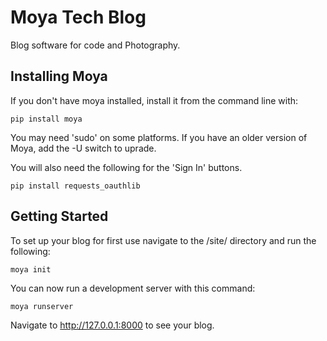 # Moya Tech Blog

Blog software for code and Photography.

## Installing Moya

If you don't have moya installed, install it from the command line with:

    pip install moya

You may need 'sudo' on some platforms. If you have an older version of Moya, add the -U switch to uprade.

You will also need the following for the 'Sign In' buttons. 

    pip install requests_oauthlib

## Getting Started

To set up your blog for first use navigate to the /site/ directory and run the following:

    moya init

You can now run a development server with this command:

    moya runserver

Navigate to http://127.0.0.1:8000 to see your blog.
